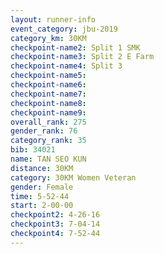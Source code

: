 ```yaml
---
layout: runner-info 
event_category: jbu-2019 
category_km: 30KM 
checkpoint-name2: Split 1 SMK 
checkpoint-name3: Split 2 E Farm 
checkpoint-name4: Split 3 
checkpoint-name5: 
checkpoint-name6: 
checkpoint-name7: 
checkpoint-name8: 
checkpoint-name9: 
overall_rank: 275
gender_rank: 76
category_rank: 35
bib: 34021
name: TAN SEO KUN
distance: 30KM
category: 30KM Women Veteran
gender: Female
time: 5-52-44
start: 2-00-00
checkpoint2: 4-26-16
checkpoint3: 7-04-14
checkpoint4: 7-52-44
---
```

